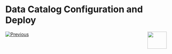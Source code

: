 # Data Catalog Configuration and Deploy

























[![Previous](/articles/images/Previous.png)](02_data_catalog_user_interface.md)[<img align="right" width="60" height="54" src="/articles/images/Next.png">](04_catalog_command.md)